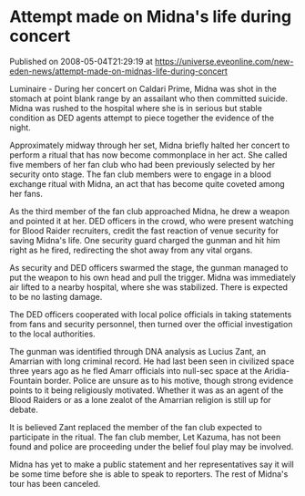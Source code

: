 # Attempt made on Midna's life during concert
Published on 2008-05-04T21:29:19 at https://universe.eveonline.com/new-eden-news/attempt-made-on-midnas-life-during-concert

Luminaire - During her concert on Caldari Prime, Midna was shot in the stomach at point blank range by an assailant who then committed suicide. Midna was rushed to the hospital where she is in serious but stable condition as DED agents attempt to piece together the evidence of the night.

Approximately midway through her set, Midna briefly halted her concert to perform a ritual that has now become commonplace in her act. She called five members of her fan club who had been previously selected by her security onto stage. The fan club members were to engage in a blood exchange ritual with Midna, an act that has become quite coveted among her fans.

As the third member of the fan club approached Midna, he drew a weapon and pointed it at her. DED officers in the crowd, who were present watching for Blood Raider recruiters, credit the fast reaction of venue security for saving Midna's life. One security guard charged the gunman and hit him right as he fired, redirecting the shot away from any vital organs.

As security and DED officers swarmed the stage, the gunman managed to put the weapon to his own head and pull the trigger. Midna was immediately air lifted to a nearby hospital, where she was stabilized. There is expected to be no lasting damage.

The DED officers cooperated with local police officials in taking statements from fans and security personnel, then turned over the official investigation to the local authorities.

The gunman was identified through DNA analysis as Lucius Zant, an Amarrian with long criminal record. He had last been seen in civilized space three years ago as he fled Amarr officials into null-sec space at the Aridia-Fountain border. Police are unsure as to his motive, though strong evidence points to it being religiously motivated. Whether it was as an agent of the Blood Raiders or as a lone zealot of the Amarrian religion is still up for debate.

It is believed Zant replaced the member of the fan club expected to participate in the ritual. The fan club member, Let Kazuma, has not been found and police are proceeding under the belief foul play may be involved.

Midna has yet to make a public statement and her representatives say it will be some time before she is able to speak to reporters. The rest of Midna's tour has been canceled.
